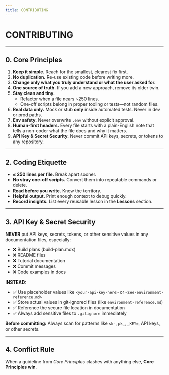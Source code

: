 ```yaml
---
title: CONTRIBUTING
---
```


# CONTRIBUTING

---

## 0. Core Principles  
1. **Keep it simple.** Reach for the smallest, clearest fix first.  
2. **No duplication.** Re-use existing code before writing more.  
3. **Change only what you truly understand or what the user asked for.**  
4. **One source of truth.** If you add a new approach, remove its older twin.  
5. **Stay clean and tiny.**  
   * Refactor when a file nears ~250 lines.  
   * One-off scripts belong in proper tooling or tests—not random files.  
6. **Real data only.** Mock or stub **only** inside automated tests. Never in dev or prod paths.  
7. **Env safety.** Never overwrite `.env` without explicit approval.  
8. **Human-first headers.** Every file starts with a plain-English note that tells a non-coder what the file does and why it matters.
9. **API Key & Secret Security.** Never commit API keys, secrets, or tokens to any repository.

---

## 2. Coding Etiquette

* **≤ 250 lines per file.** Break apart sooner.  
* **No stray one-off scripts.** Convert them into repeatable commands or delete.  
* **Read before you write.** Know the territory.  
* **Helpful output.** Print enough context to debug quickly.  
* **Record insights.** List every reusable lesson in the **Lessons** section.

---

## 3. API Key & Secret Security

**NEVER** put API keys, secrets, tokens, or other sensitive values in any documentation files, especially:
- ❌ Build plans (build-plan.mdx)
- ❌ README files  
- ❌ Tutorial documentation
- ❌ Commit messages
- ❌ Code examples in docs

**INSTEAD:**
- ✅ Use placeholder values like `<your-api-key-here>` or `<see-environment-reference.md>`
- ✅ Store actual values in git-ignored files (like `environment-reference.md`)
- ✅ Reference the secure file location in documentation
- ✅ Always add sensitive files to `.gitignore` immediately

**Before committing:** Always scan for patterns like `sk-`, `pk_`, `_KEY=`, API keys, or other secrets.

---

## 4. Conflict Rule

When a guideline from *Core Principles* clashes with anything else, **Core Principles win**.

